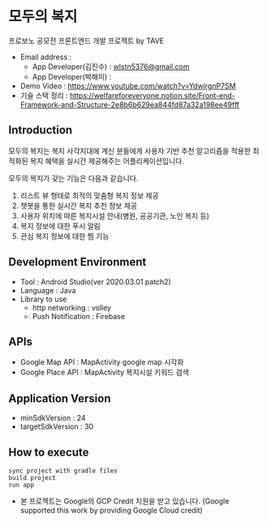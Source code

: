 # 모두의 복지
프로보노 공모전 프론트엔드 개발 프로젝트 by TAVE<br/>
- Email address :
  - App Developer(김진수) : wlstn5376@gmail.com<br/>
  - App Developer(박해미) :
- Demo Video : https://www.youtube.com/watch?v=YdwjrgnP7SM <br />
- 기술 스택 정리 : https://welfareforeveryone.notion.site/Front-end-Framework-and-Structure-2e8b6b629ea844fd87a32a198ee49fff <br/>

## Introduction

모두의 복지는 복지 사각지대에 계신 분들에게 사용자 기반 추천 알고리즘을 적용한 최적화된 복지 혜택을 실시간 제공해주는 어플리케이션입니다.

모두의 복지가 갖는 기능은 다음과 같습니다.

1. 리스트 뷰 형태로 최적의 맞춤형 복지 정보 제공
2. 챗봇을 통한 실시간 복지 추천 정보 제공
3. 사용자 위치에 따른 복지시설 안내(병원, 공공기관, 노인 복지 등)
4. 복지 정보에 대한 푸시 알림
5. 관심 복지 정보에 대한 찜 기능

## Development Environment
- Tool : Android Studio(ver 2020.03.01 patch2)
- Language : Java
- Library to use
  - http networking : volley
  - Push Notification : Firebase

## APIs
- Google Map API : MapActivity google map 시각화
- Google Place API : MapActivity 복지시설 키워드 검색

## Application Version
- minSdkVersion : 24
- targetSdkVersion : 30

## How to execute
```
sync project with gradle files
build project
run app
```

* 본 프로젝트는 Google의 GCP Credit 지원을 받고 있습니다. (Google supported this work by providing Google Cloud credit)